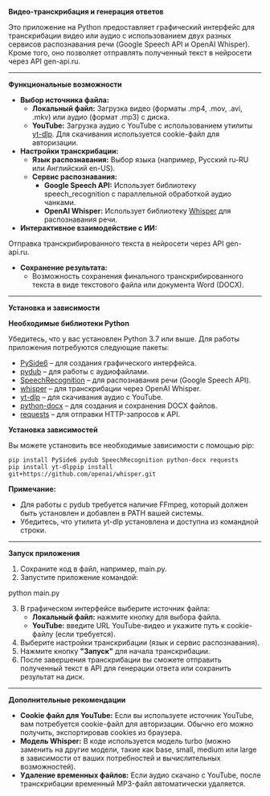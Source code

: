 **Видео-транскрибация и генерация ответов**

Это приложение на Python предоставляет графический интерфейс для транскрибации видео или аудио с использованием двух разных сервисов распознавания речи (Google Speech API и OpenAI Whisper). Кроме того, оно позволяет отправлять полученный текст в нейросети через API gen-api.ru.

---

**Функциональные возможности**

* **Выбор источника файла:**
  * **Локальный файл:** Загрузка видео (форматы .mp4, .mov, .avi, .mkv) или аудио (формат .mp3) с диска.
  * **YouTube:**  Загрузка аудио с YouTube с использованием утилиты [yt-dlp](https://github.com/yt-dlp/yt-dlp). Для скачивания используется cookie-файл для авторизации.
* **Настройки транскрибации:**
  * **Язык распознавания:** Выбор языка (например, Русский ru-RU или Английский en-US).
  * **Сервис распознавания:**
    * **Google Speech API:** Использует библиотеку speech\_recognition с параллельной        обработкой аудио чанками.
    * **OpenAI Whisper:** Использует библиотеку [Whisper](https://github.com/openai/whisper) для        распознавания речи.
* **Интерактивное взаимодействие с ИИ:**

Отправка транскрибированного текста в нейросети через API gen-api.ru.

* **Сохранение результата:**
  * Возможность сохранения финального транскрибированного текста в виде текстового файла или документа Word (DOCX).

---

**Установка и зависимости**

**Необходимые библиотеки Python**

Убедитесь, что у вас установлен Python 3.7 или выше. Для работы приложения потребуются следующие пакеты:

* [PySide6](https://pypi.org/project/PySide6/) – для      создания графического интерфейса.
* [pydub](https://github.com/jiaaro/pydub) – для      работы с аудиофайлами.
* [SpeechRecognition](https://pypi.org/project/SpeechRecognition/) – для распознавания речи (Google Speech API).
* [whisper](https://github.com/openai/whisper) – для      транскрибации через OpenAI Whisper.
* [yt-dlp](https://github.com/yt-dlp/yt-dlp) – для      скачивания аудио с YouTube.
* [python-docx](https://python-docx.readthedocs.io/) –      для создания и сохранения DOCX файлов.
* [requests](https://pypi.org/project/requests/) – для      отправки HTTP-запросов к API.

**Установка зависимостей**

Вы можете установить все необходимые зависимости с помощью pip:

```
pip install PySide6 pydub SpeechRecognition python-docx requests
pip install yt-dlppip install git+https://github.com/openai/whisper.git
```

**Примечание:**

* Для работы с pydub требуется наличие FFmpeg, который должен быть установлен и добавлен в PATH вашей системы.
* Убедитесь, что утилита yt-dlp установлена и доступна из командной строки.

---

**Запуск приложения**

1. Сохраните код в файл, например, main.py.
2. Запустите приложение командой:

python main.py

3. В  графическом интерфейсе выберите источник файла:
   * **Локальный файл:** нажмите кнопку для выбора файла.
   * **YouTube:** введите URL YouTube-видео и укажите путь к cookie-файлу (если требуется).
4. Выберите настройки транскрибации (язык и сервис распознавания).
5. Нажмите кнопку **"Запуск"** для начала транскрибации.
6. После завершения транскрибации вы сможете отправить полученный текст в API для генерации ответа или сохранить результат на диск.

---

**Дополнительные рекомендации**

* **Cookie файл для YouTube:**
  Если вы используете источник YouTube, вам потребуется cookie-файл для авторизации. Обычно его можно получить, экспортировав cookies из браузера.
* **Модель Whisper:**
  В коде используется модель turbo (можно заменить на другие модели, такие как base, small, medium или large в зависимости от ваших потребностей и вычислительных возможностей).
* **Удаление временных файлов:**
  Если аудио скачано с YouTube, после транскрибации временный MP3-файл автоматически удаляется.
